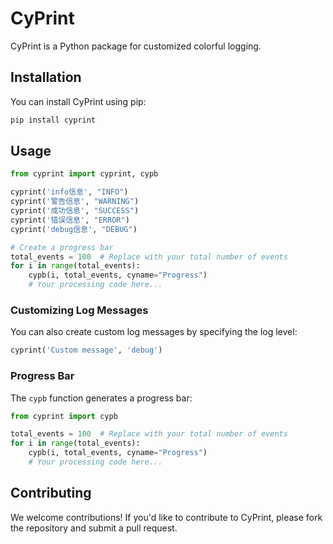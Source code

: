 

# CyPrint

CyPrint is a Python package for customized colorful logging.

## Installation

You can install CyPrint using pip:

```bash
pip install cyprint
```

## Usage

```python
from cyprint import cyprint, cypb

cyprint('info信息', "INFO")
cyprint('警告信息', "WARNING")
cyprint('成功信息', "SUCCESS")
cyprint('错误信息', "ERROR")
cyprint('debug信息', "DEBUG")

# Create a progress bar
total_events = 100  # Replace with your total number of events
for i in range(total_events):
    cypb(i, total_events, cyname="Progress")
    # Your processing code here...
```

### Customizing Log Messages

You can also create custom log messages by specifying the log level:

```python
cyprint('Custom message', 'debug')
```

### Progress Bar

The `cypb` function generates a progress bar:

```python
from cyprint import cypb

total_events = 100  # Replace with your total number of events
for i in range(total_events):
    cypb(i, total_events, cyname="Progress")
    # Your processing code here...
```

## Contributing

We welcome contributions! If you'd like to contribute to CyPrint, please fork the repository and submit a pull request.
